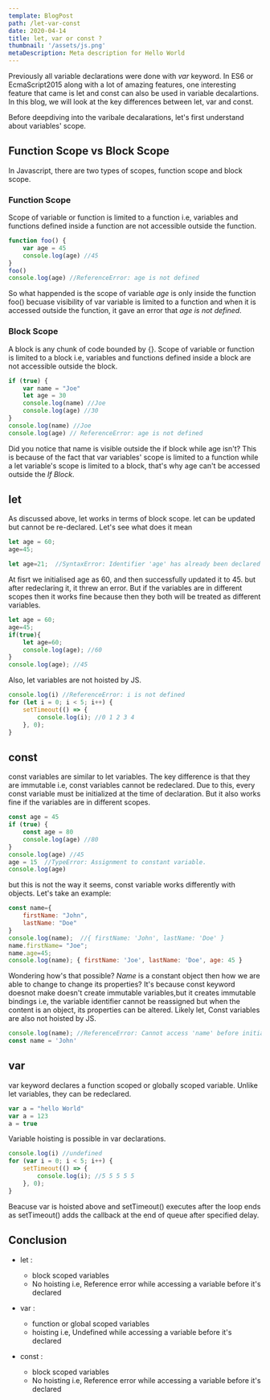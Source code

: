 ```yaml
---
template: BlogPost
path: /let-var-const
date: 2020-04-14
title: let, var or const ?
thumbnail: '/assets/js.png'
metaDescription: Meta description for Hello World
---
```



Previously all variable declarations were done with *var* keyword. In ES6 or EcmaScript2015 along with a lot of amazing features, one interesting feature that came is let and const can also be used in variable decalartions. In this blog, we will look at the key differences between let, var and const.

Before deepdiving into the varibale decalarations, let's first understand about variables' scope.

## Function Scope vs Block Scope

In Javascript, there are two types of scopes, function scope and block scope.
### Function Scope
Scope of variable or function is limited to a function i.e, variables and functions defined inside a function are not accessible outside the function.

``` js
function foo() {
    var age = 45
    console.log(age) //45
}
foo()
console.log(age) //ReferenceError: age is not defined
```
So what happended is the scope of variable _age_ is only inside the function foo() becuase visibility of var variable is limited to a function and when it is accessed outside the function, it gave an error that *age is not defined*.
### Block Scope
A block is any chunk of code bounded by {}. Scope of variable or function is limited to a block i.e, variables and functions defined inside a block are not accessible outside the block.

``` js
if (true) {
    var name = "Joe"
    let age = 30
    console.log(name) //Joe
    console.log(age) //30
}
console.log(name) //Joe
console.log(age) // ReferenceError: age is not defined
```
Did you notice that name is visible outside the if block while age isn't? This is because of the fact that var variables' scope is limited to a function while a let variable's scope is limited to a block, that's why age can't be accessed outside the *If Block*.
## let

As discussed above, let works in terms of block scope. let can be updated but cannot be re-declared. Let's see what does it mean

``` js
let age = 60;
age=45;

let age=21;  //SyntaxError: Identifier 'age' has already been declared
```
At fisrt we initialised age as 60, and then successfully updated it to 45. but after redeclaring it, it threw an error. But if the variables are in different scopes then it works fine because then they both will be treated as different variables.
``` js
let age = 60;
age=45;
if(true){
    let age=60;
    console.log(age); //60
}
console.log(age); //45
```
Also, let variables are not hoisted by JS.
``` js
console.log(i) //ReferenceError: i is not defined
for (let i = 0; i < 5; i++) {
    setTimeout(() => {
        console.log(i); //0 1 2 3 4
    }, 0);
}
```

## const

const variables are similar to let variables. The key difference is that they are immutable i.e, const variables cannot be redeclared.  Due to this, every const variable must be initialized at the time of declaration. But it also works fine if the variables are in different scopes.
``` js
const age = 45
if (true) {
    const age = 80
    console.log(age) //80
}
console.log(age) //45
age = 15  //TypeError: Assignment to constant variable.
console.log(age) 
```
but this is not the way it seems, const variable works differently with objects. Let's take an example:
```js
const name={
    firstName: "John",
    lastName: "Doe"
}
console.log(name);  //{ firstName: 'John', lastName: 'Doe' }
name.firstName= "Joe";
name.age=45;
console.log(name); { firstName: 'Joe', lastName: 'Doe', age: 45 }
```
Wondering how's that possible? *Name* is a constant object then how we are able to change to change its properties? It's because const keyword doesnot make doesn't create immutable variables,but it creates immutable bindings i.e, the variable identifier cannot be reassigned but when the content is an object, its properties can be altered. Likely let, Const variables are also not hoisted by JS.
``` js
console.log(name); //ReferenceError: Cannot access 'name' before initialization
const name = 'John'
```

## var

var keyword declares a function scoped or globally scoped variable. Unlike let variables, they can be redeclared. 
``` js
var a = "hello World"
var a = 123 
a = true
```

Variable hoisting is possible in var declarations.
``` js
console.log(i) //undefined
for (var i = 0; i < 5; i++) {
    setTimeout(() => {
        console.log(i); //5 5 5 5 5
    }, 0);
}
```
Beacuse var is hoisted above and setTimeout() executes after the loop ends as setTimeout() adds the callback at the end of queue after specified delay.

## Conclusion

* let :
    * block scoped variables
    * No hoisting i.e, Reference error while accessing a variable before it's declared

* var :
    * function or global scoped variables
    * hoisting i.e, Undefined while accessing a variable before it's declared

* const :
    * block scoped variables
    * No hoisting i.e, Reference error while accessing a variable before it's declared

